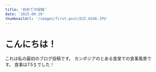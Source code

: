 ```yaml
---
title: '初めての投稿'
date: '2025-09-29'
thumbnailUrl: '/images/first-post/DJI_0246.JPG'
---
```


# こんにちは！

これは私の最初のブログ投稿です。
カンボジアのとある食堂での食事風景です。
食事は7.5＄でした！